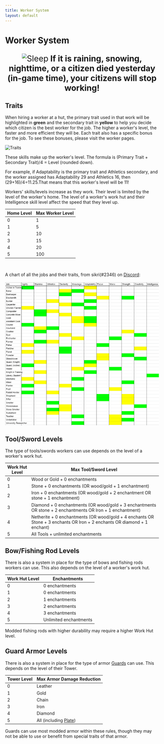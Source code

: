 ```yaml
---
title: Worker System
layout: default
---
```

# Worker System

<p style="text-align:center; font-size:20pt;"><img src="../../assets/images/misc/Sleep.png" alt="Sleep"><b> If it is raining, snowing, nighttime, or a citizen died yesterday (in-game time), your citizens will stop working!</b></p>

## Traits
When hiring a worker at a hut, the primary trait used in that work will be highlighted in **green** and the secondary trait in **yellow** to help you decide which citizen is the best worker for the job. The higher a worker's level, the faster and more efficient they will be. Each trait also has a specific bonus for the job. To see these bonuses, please visit the worker pages.

![Traits](../../assets/images/misc/traits.png)

These skills make up the worker's level. The formula is (Primary Trait + Secondary Trait)/4 = Level (rounded down).

For example, if Adaptability is the primary trait and Athletics secondary, and the worker assigned has Adaptability 29 and Athletics 16, then (29+16)/4=11.25.That means that this worker's level will be 11!

Workers' skills/levels increase as they work. Their level is limited by the level of the worker's home. The level of a worker's work hut and their Intelligence skill level affect the speed that they level up.

| Home Level | Max Worker Level |
| ---------- | ---------------- |
| 0          | 1                |
| 1          | 5                |
| 2          | 10               |
| 3          | 15               |
| 4          | 20               |
| 5          | 100              |

<br>

A chart of all the jobs and their traits, from sikri(#2346) on [Discord](https://discord.minecolonies.com):
<br>
<br>
<img src="../../assets/images/misc/jobsandskills.png" alt="Jobs and Skills" />

## Tool/Sword Levels

The type of tools/swords workers can use depends on the level of a worker's work hut.

| Work Hut Level | Max Tool/Sword Level                                                                                                     |
| -------------- | ------------------------------------------------------------------------------------------------------------------------ |
| 0              | Wood or Gold + 0 enchantments                                                                                            |
| 1              | Stone + 0 enchantments (OR wood/gold + 1 enchantment)                                                                    |
| 2              | Iron + 0 enchantments (OR wood/gold + 2 enchantment OR stone + 1 enchantment)                                            |
| 3              | Diamond + 0 enchantments (OR wood/gold + 3 enchantments OR stone + 2 enchantments OR Iron + 1 enchantment)               |
| 4              | Netherite + 0 enchantments (OR wood/gold + 4 enchants OR Stone + 3 enchants OR Iron + 2 enchants OR diamond + 1 enchant) |
| 5              | All Tools + unlimited enchantments                                                                                       |

## Bow/Fishing Rod Levels

There is also a system in place for the type of bows and fishing rods workers can use. This also depends on the level of a worker's work hut.

| Work Hut Level | Enchantments            |
| -------------- | ----------------------- |
| 0              | 0 enchantments          |
| 1              | 0 enchantments          |
| 2              | 1 enchantments          |
| 3              | 2 enchantments          |
| 4              | 3 enchantments          |
| 5              | Unlimited enchantments  |

Modded fishing rods with higher durability may require a higher Work Hut level.

## Guard Armor Levels

There is also a system in place for the type of armor [Guards](../../source/workers/guard) can use. This depends on the level of their Tower.

| Tower Level   | Max Armor Damage Reduction |
| ------------- | -------------------------- |
| 0             | Leather                    |
| 1             | Gold                       |
| 2             | Chain                      |
| 3             | Iron                       |
| 4             | Diamond                    |
| 5             | All (including [Plate](../../source/items/platearmor)) |

Guards can use most modded armor within these rules, though they may not be able to use or benefit from special traits of that armor.
